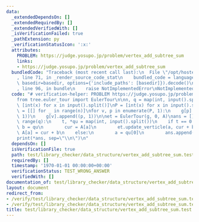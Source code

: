 ```yaml
---
data:
  _extendedDependsOn: []
  _extendedRequiredBy: []
  _extendedVerifiedWith: []
  _isVerificationFailed: true
  _pathExtension: py
  _verificationStatusIcon: ':x:'
  attributes:
    PROBLEM: https://judge.yosupo.jp/problem/vertex_add_subtree_sum
    links:
    - https://judge.yosupo.jp/problem/vertex_add_subtree_sum
  bundledCode: "Traceback (most recent call last):\n  File \"/opt/hostedtoolcache/PyPy/3.10.13/x64/lib/pypy3.10/site-packages/onlinejudge_verify/documentation/build.py\"\
    , line 71, in _render_source_code_stat\n    bundled_code = language.bundle(stat.path,\
    \ basedir=basedir, options={'include_paths': [basedir]}).decode()\n  File \"/opt/hostedtoolcache/PyPy/3.10.13/x64/lib/pypy3.10/site-packages/onlinejudge_verify/languages/python.py\"\
    , line 96, in bundle\n    raise NotImplementedError\nNotImplementedError\n"
  code: "# verification-helper: PROBLEM https://judge.yosupo.jp/problem/vertex_add_subtree_sum\n\
    from tree.euler_tour import EulerTour\n\nn, q = map(int, input().split())\nA =\
    \ [int(x) for x in input().split()]\nP = [int(x) for x in input().split()]\ng\
    \ = [[] for _ in range(n)]\nfor v, p in enumerate(P, 1):\n    g[p].append((v,\
    \ 1))\n    g[v].append((p, 1))\n\net = EulerTour(g, 0, A)\nans = []\nfor _ in\
    \ range(q):\n    t, *qu = map(int, input().split())\n    if t == 0:\n        a,\
    \ b = qu\n        cur = A[a]\n        et.update_verticle(a, cur + b)\n       \
    \ A[a] = cur + b\n    else:\n        a = qu[0]\n        ans.append(et.subtree_verticle_sum(a))\n\
    print(*ans, sep=\"\\n\")\n"
  dependsOn: []
  isVerificationFile: true
  path: test/library_checker/data_structure/vertex_add_subtree_sum.test.py
  requiredBy: []
  timestamp: '1970-01-01 00:00:00+00:00'
  verificationStatus: TEST_WRONG_ANSWER
  verifiedWith: []
documentation_of: test/library_checker/data_structure/vertex_add_subtree_sum.test.py
layout: document
redirect_from:
- /verify/test/library_checker/data_structure/vertex_add_subtree_sum.test.py
- /verify/test/library_checker/data_structure/vertex_add_subtree_sum.test.py.html
title: test/library_checker/data_structure/vertex_add_subtree_sum.test.py
---
```


